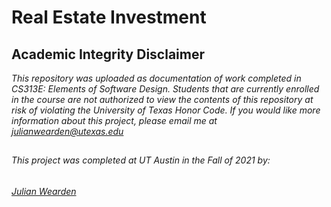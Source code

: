 # Real Estate Investment

## Academic Integrity Disclaimer

*This repository was uploaded as documentation of work completed in CS313E: Elements of Software Design. Students that are currently enrolled in the course are not authorized to view the contents of this repository at risk of violating the University of Texas Honor Code. If you would like more information about this project, please email me at julianwearden@utexas.edu*

##
###### This project was completed at UT Austin in the Fall of 2021 by: 
###### <a href="mailto:julianwearden@utexas.edu">Julian Wearden